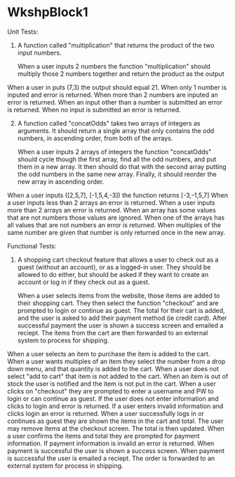 # WkshpBlock1

Unit Tests:
1. A function called "multiplication" that returns the product of the two input numbers.

    When a user inputs 2 numbers the function "multiplication" should multiply those 2 numbers together and return the product as the output

When a user in puts (7,3) the output should equal 21.
When only 1 number is inputed and error is returned.
When more than 2 numbers are inputed an error is returned.
When an input other than a number is submitted an error is returned.
When no input is submitted an error is returned.


2. A function called "concatOdds" takes two arrays of integers as arguments. It should return a single array that only contains the odd numbers, in ascending order, from both of the arrays.

    When a user inputs 2 arrays of integers the function "concatOdds" should cycle though the first array, find all the odd numbers, and put them in a new array. It then should do that with the second array putting the odd numbers in the same new array.  Finally, it should reorder the new array in ascending order. 

When a user inputs ([2,5,7], [-1,5,4,-3]) the function returns [-3,-1,5,7]
When a user inputs less than 2 arrays an error is returned.
When a user inputs more than 2 arrays an error is returned.
When an array has some values that are not numbers those values are ignored.
When one of the arrays has all values that are not numbers an error is returned.
When multiples of the same number are given that number is only returned once in the new array.


Functional Tests:
1. A shopping cart checkout feature that allows a user to check out as a guest (without an account), or as a logged-in user. They should be allowed to do either, but should be asked if they want to create an account or log in if they check out as a guest.

    When a user selects items from the website, those items are added to their shopping cart.  They then select the function "checkout" and are prompted to login or continue as guest.  The total for their cart is added, and the user is asked to add their payment method (ie credit card). After successful payment the user is shown a success screen and emailed a reciept.  The items from the cart are then forwarded to an external system to process for shipping.

When a user selects an item to purchase the item is added to the cart.
When a user wants multiples of an item they select the number from a drop down menu, and that quantity is added to the cart.
When a user does not select "add to cart" that item is not added to the cart.
When an item is out of stock the user is notified and the item is not put in the cart.
When a user clicks on "checkout" they are prompted to enter a username and PW to login or can continue as guest.
If the user does not enter information and clicks to login and error is returned.
If a user enters invalid information and clicks login an error is returned.
When a user successfully logs in or continues as guest they are shown the items in the cart and total.
The user may remove items at the checkout screen. The total is then updated.
When a user confirms the items and total they are prompted for payment information.
If payment information is invalid an error is returned.
When payment is successful the user is shown a success screen.
When payment is successful the user is emailed a reciept.
The order is forwarded to an external system for process in shipping.



